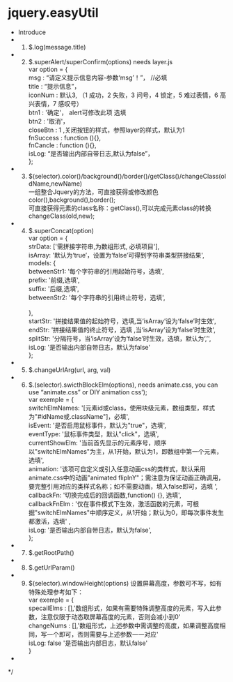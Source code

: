 # jquery.easyUtil</br>
 * Introduce</br>
 * 1. $.log(message.title)</br>
 * 2. $.superAlert/superConfirm(options)   needs layer.js</br>
 				var option = {</br>
						msg : “请定义提示信息内容-参数‘msg’！”，  //必填</br>
						title : “提示信息”，</br>
						iconNum : 默认3, （1 成功，2 失败，3 问号，4 锁定，5 难过表情，6 高兴表情，7 感叹号）</br>
						btn1 : '确定'， alert可修改此项 选填</br>
						btn2 : '取消'，</br>
						closeBtn : 1 ,关闭按钮的样式，参照layer的样式，默认为1</br> 
						fnSuccess : function (){},</br>
						fnCancle : function (){},</br>
						isLog: “是否输出内部自带日志,默认为false”，</br>
				};</br>
 * 3. $(selector).color()/background()/border()/getClass()/changeClass(oldName,newName)</br>
 			一组整合Jquery的方法，可直接获得或修改颜色color(),background(),border();</br>
 			可直接获得元素的class名称：getClass(),可以完成元素class的转换changeClass(old,new);</br>
 * 4. $.superConcat(option)</br>
        var option = {					</br>
					strData: ['需拼接字符串,为数组形式, 必填项目'], </br>
					isArray: '默认为‘true’，设置为‘false’可得到字符串类型拼接结果', </br>
					models: {</br>
						betweenStr1: '每个字符串的引用起始符号，选填', </br>
						prefix: '前缀,选填',</br>
						suffix: '后缀,选填', </br>
						betweenStr2: '每个字符串的引用终止符号，选填', </br>	
					},</br>
					startStr: '拼接结果值的起始符号，选填,当‘isArray’设为‘false’时生效', </br>
					endStr: '拼接结果值的终止符号，选填 ,当‘isArray’设为‘false’时生效', </br>
					splitStr: '分隔符号，当‘isArray’设为‘false’时生效，选填，默认为‘,’', </br>
					isLog: '是否输出内部自带日志，默认为false'</br>
				};</br> 
 * 5. $.changeUrlArg(url, arg, val)</br>
 * 6. $.(selector).swicthBlockElm(options), needs animate.css, you can use “animate.css” or DIY animation css');</br>
 				var exemple = {</br>
					switchElmNames: '[元素id或class，使用块级元素，数组类型，样式为"#idName或.className"]，必填',</br>
					isEvent: '是否启用鼠标事件，默认为"true"，选填',</br>
					eventType: '鼠标事件类型，默认"click"，选填',</br>
					currentShowElm: '当前首先显示的元素序号，顺序以"switchElmNames"为主，从1开始，默认为1，即数组中第一个元素，选填',</br>
					animation: '该项可自定义或引入任意动画css的类样式，默认采用animate.css中的动画"animated flipInY"；需注意为保证动画正确调用，要完整引用对应的类样式名称；如不需要动画，填入false即可，选填 ',</br>
					callbackFn: '切换完成后的回调函数,function() {}, 选填',</br>
					callbackFnElm : '仅在事件模式下生效，激活函数的元素，可根据"switchElmNames"中顺序定义，从1开始；默认为0，即每次事件发生都激活，选填' ,</br>
					isLog: '是否输出内部自带日志，默认为false',</br>
				};</br>
 * 7. $.getRootPath()</br>
 * 8. $.getUrlParam()</br>
 * 9. $(selector).windowHeight(options) 设置屏幕高度，参数可不写，如有特殊处理参考如下：</br>
 			var exemple = {</br>
 					specailElms : [],'数组形式，如果有需要特殊调整高度的元素，写入此参数，注意仅限于动态取屏幕高度的元素，否则会减小到0'</br>
 					changeNums : [],'数组形式，上述参数中需调整的高度，如果调整高度相同，写一个即可，否则需要与上述参数一一对应'</br>
 					isLog: false '是否输出内部日志，默认false'</br>
 			}</br>
 *
 */
